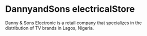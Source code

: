 # DannyandSons electricalStore
 Danny & Sons Electronic is a retail company that specializes in the distribution of TV brands in Lagos, Nigeria.
